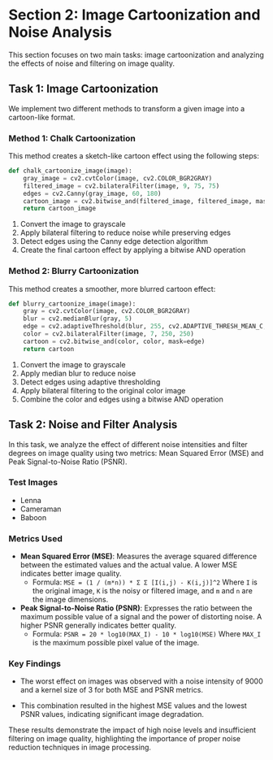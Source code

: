 # Section 2: Image Cartoonization and Noise Analysis

This section focuses on two main tasks: image cartoonization and analyzing the effects of noise and filtering on image quality.

## Task 1: Image Cartoonization

We implement two different methods to transform a given image into a cartoon-like format.

### Method 1: Chalk Cartoonization

This method creates a sketch-like cartoon effect using the following steps:

```python
def chalk_cartoonize_image(image):
    gray_image = cv2.cvtColor(image, cv2.COLOR_BGR2GRAY)
    filtered_image = cv2.bilateralFilter(image, 9, 75, 75)
    edges = cv2.Canny(gray_image, 60, 180)
    cartoon_image = cv2.bitwise_and(filtered_image, filtered_image, mask=edges)
    return cartoon_image
```
1. Convert the image to grayscale
2. Apply bilateral filtering to reduce noise while preserving edges
3. Detect edges using the Canny edge detection algorithm
4. Create the final cartoon effect by applying a bitwise AND operation

### Method 2: Blurry Cartoonization
This method creates a smoother, more blurred cartoon effect:

```python
def blurry_cartoonize_image(image):
    gray = cv2.cvtColor(image, cv2.COLOR_BGR2GRAY)
    blur = cv2.medianBlur(gray, 5)
    edge = cv2.adaptiveThreshold(blur, 255, cv2.ADAPTIVE_THRESH_MEAN_C, cv2.THRESH_BINARY, 9, 9)
    color = cv2.bilateralFilter(image, 7, 250, 250)
    cartoon = cv2.bitwise_and(color, color, mask=edge)
    return cartoon
```

1. Convert the image to grayscale
2. Apply median blur to reduce noise
3. Detect edges using adaptive thresholding
4. Apply bilateral filtering to the original color image
5. Combine the color and edges using a bitwise AND operation

## Task 2: Noise and Filter Analysis

In this task, we analyze the effect of different noise intensities and filter degrees on image quality using two metrics: Mean Squared Error (MSE) and Peak Signal-to-Noise Ratio (PSNR).

### Test Images

- Lenna
- Cameraman
- Baboon

### Metrics Used

- **Mean Squared Error (MSE)**: Measures the average squared difference between the estimated values and the actual value. A lower MSE indicates better image quality.
    - Formula: `MSE = (1 / (m*n)) * Σ Σ [I(i,j) - K(i,j)]^2`
Where `I` is the original image, `K` is the noisy or filtered image, and `m` and `n` are the image dimensions.
- **Peak Signal-to-Noise Ratio (PSNR)**: Expresses the ratio between the maximum possible value of a signal and the power of distorting noise. A higher PSNR generally indicates better quality.
  - Formula: `PSNR = 20 * log10(MAX_I) - 10 * log10(MSE)`
Where `MAX_I` is the maximum possible pixel value of the image.

### Key Findings

- The worst effect on images was observed with a noise intensity of 9000 and a kernel size of 3 for both MSE and PSNR metrics.

- This combination resulted in the highest MSE values and the lowest PSNR values, indicating significant image degradation.

These results demonstrate the impact of high noise levels and insufficient filtering on image quality, highlighting the importance of proper noise reduction techniques in image processing.